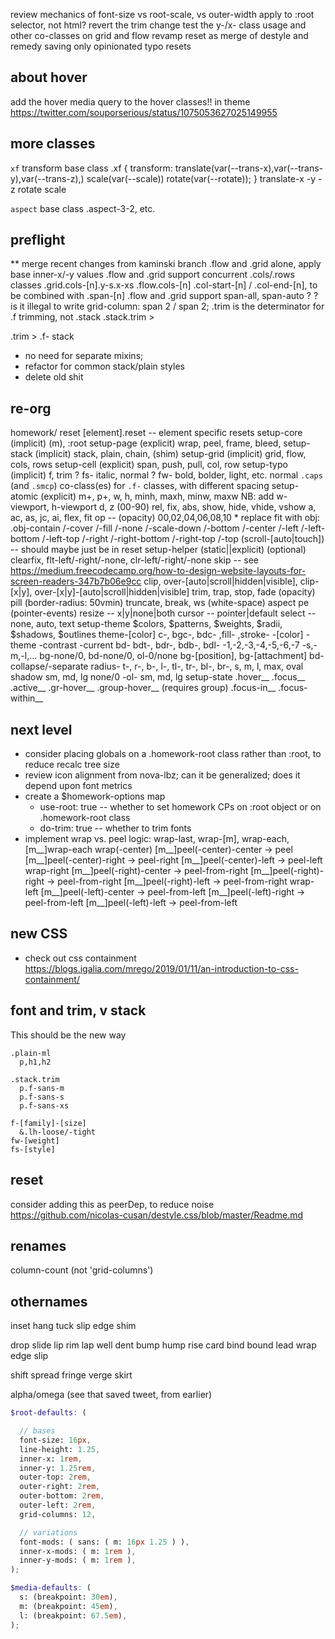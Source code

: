 review mechanics of font-size vs root-scale, vs outer-width
  apply to :root selector, not html?
revert the trim change
test the y-/x- class usage and other co-classes on grid and flow
revamp reset
  as merge of destyle and remedy
  saving only opinionated typo resets

## about hover

add the hover media query to the hover classes!! in theme
https://twitter.com/souporserious/status/1075053627025149955

## more classes

`xf` transform base class
  .xf { transform: translate(var(--trans-x),var(--trans-y),var(--trans-z),) scale(var(--scale)) rotate(var(--rotate)); }
  translate-x -y -z
  rotate
  scale

`aspect` base class
  .aspect-3-2, etc.

## preflight

** merge recent changes from kaminski branch
.flow and .grid alone, apply base inner-x/-y values
.flow and .grid support concurrent .cols/.rows classes
  .grid.cols-[n].y-s.x-xs
  .flow.cols-[n]
.col-start-[n] / .col-end-[n], to be combined with .span-[n]
.flow and .grid support span-all, span-auto ?
? is it illegal to write grid-column: span 2 / span 2;
.trim is the determinator for .f trimming, not .stack
  .stack.trim > <div class="f-"></div>
  .trim > .f-
stack
  - no need for separate mixins;
  - refactor for common stack/plain styles
  - delete old shit

## re-org

homework/
  reset
      [element].reset -- element specific resets
  setup-core (implicit)
      (m), :root
  setup-page (explicit)
      wrap, peel, frame, bleed,
  setup-stack (implicit)
      stack, plain, chain, (shim)
  setup-grid (implicit)
      grid, flow, cols, rows
  setup-cell (explicit)
      span, push, pull, col, row
  setup-typo (implicit)
      f, trim
      ? fs- italic, normal
      ? fw- bold, bolder, light, etc. normal
      `.caps` (and `.smcp`) co-class(es) for `.f-` classes, with different spacing
  setup-atomic (explicit)
      m+, p+, w, h, minh, maxh, minw, maxw
        NB: add w-viewport, h-viewport
      d, z (00-90)
      rel, fix, abs, show, hide, vhide, vshow
      a, ac, as, jc, ai, flex, fit
      op -- (opacity) 00,02,04,06,08,10
      * replace fit with obj: .obj-contain /-cover /-fill /-none /-scale-down /-bottom /-center /-left /-left-bottom /-left-top /-right /-right-bottom /-right-top /-top
      (scroll-[auto|touch]) -- should maybe just be in reset
  setup-helper (static||explicit)
      (optional) clearfix, flt-left/-right/-none, clr-left/-right/-none
      skip -- see https://medium.freecodecamp.org/how-to-design-website-layouts-for-screen-readers-347b7b06e9cc
      clip, over-[auto|scroll|hidden|visible], clip-[x|y], over-[x|y]-[auto|scroll|hidden|visible]
      trim, trap, stop,
      fade (opacity)
      pill (border-radius: 50vmin)
      truncate, break, ws (white-space)
      aspect
      pe (pointer-events)
      resize -- x|y|none|both
      cursor -- pointer|default
      select -- none, auto, text
  setup-theme
      $colors, $patterns, $weights, $radii, $shadows, $outlines
      theme-[color]
      c-, bgc-, bdc- ,fill- ,stroke-
        -[color]
        -theme
        -contrast
        -current
      bd- bdt-, bdr-, bdb-, bdl-
        -1,-2,-3,-4,-5,-6,-7
        -s,-m,-l,...
      bg-none/0, bd-none/0, ol-0/none
      bg-[position], bg-[attachment]
      bd-collapse/-separate
      radius- t-, r-, b-, l-, tl-, tr-, bl-, br-,
        s, m, l, max,
        oval
      shadow
        sm, md, lg
        none/0
        -ol-
          sm, md, lg
  setup-state
      .hover__
      .focus__
      .active__
      .gr-hover__
      .group-hover__ (requires group)
      .focus-in__
      .focus-within__


## next level

- consider placing globals on a .homework-root class rather than :root, to reduce recalc tree size
- review icon alignment from nova-lbz; can it be generalized; does it depend upon font metrics
- create a $homework-options map
  - use-root: true -- whether to set homework CPs on :root object or on .homework-root class
  - do-trim: true -- whether to trim fonts
- implement wrap vs. peel logic:
    wrap-last, wrap-[m],
    wrap-each, [m__]wrap-each
    wrap(-center)
      [m__]peel(-center)-center -> peel
      [m__]peel(-center)-right -> peel-right
      [m__]peel(-center)-left -> peel-left
    wrap-right
      [m__]peel(-right)-center -> peel-from-right
      [m__]peel(-right)-right -> peel-from-right
      [m__]peel(-right)-left -> peel-from-right
    wrap-left
      [m__]peel(-left)-center -> peel-from-left
      [m__]peel(-left)-right -> peel-from-left
      [m__]peel(-left)-left -> peel-from-left

## new CSS

- check out css containment
https://blogs.igalia.com/mrego/2019/01/11/an-introduction-to-css-containment/

## font and trim, v stack

This should be the new way

    .plain-ml
      p,h1,h2

    .stack.trim
      p.f-sans-m
      p.f-sans-s
      p.f-sans-xs

    f-[family]-[size]
      &.lh-loose/-tight
    fw-[weight]
    fs-[style]

## reset

consider adding this as peerDep, to reduce noise
https://github.com/nicolas-cusan/destyle.css/blob/master/Readme.md

## renames
  column-count (not 'grid-columns')

## othernames
  inset
  hang
  tuck
  slip
  edge
  shim

  drop
  slide
  lip
  rim
  lap
  well
  dent
  bump
  hump
  rise
  card
  bind
  bound
  lead
  wrap
  edge
  slip

  shift
  spread
  fringe
  verge
  skirt

  alpha/omega
  (see that saved tweet, from earlier)

```scss
$root-defaults: (

  // bases
  font-size: 16px,
  line-height: 1.25,
  inner-x: 1rem,
  inner-y: 1.25rem,
  outer-top: 2rem,
  outer-right: 2rem,
  outer-bottom: 2rem,
  outer-left: 2rem,
  grid-columns: 12,

  // variations
  font-mods: ( sans: ( m: 16px 1.25 ) ),
  inner-x-mods: ( m: 1rem ),
  inner-y-mods: ( m: 1rem ),
);

$media-defaults: (
  s: (breakpoint: 30em),
  m: (breakpoint: 45em),
  l: (breakpoint: 67.5em),
);
```
